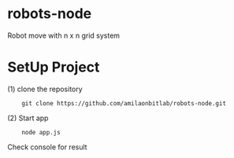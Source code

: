# robots-node
Robot move with n x n grid system

SetUp Project
===================================================================
(1)	clone the repository

		git clone https://github.com/amilaonbitlab/robots-node.git

(2)	Start app

		node app.js 

Check console for result  
